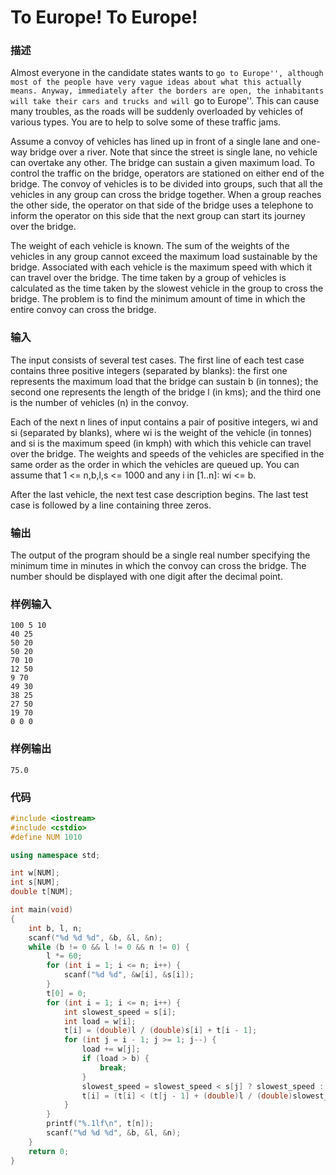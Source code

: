 # To Europe! To Europe!

### 描述
Almost everyone in the candidate states wants to `go to Europe'', although most of the people have very vague ideas about what this actually means. Anyway, immediately after the borders are open, the inhabitants will take their cars and trucks and will `go to Europe''. This can cause many troubles, as the roads will be suddenly overloaded by vehicles of various types. You are to help to solve some of these traffic jams. 

Assume a convoy of vehicles has lined up in front of a single lane and one-way bridge over a river. Note that since the street is single lane, no vehicle can overtake any other. The bridge can sustain a given maximum load. To control the traffic on the bridge, operators are stationed on either end of the bridge. The convoy of vehicles is to be divided into groups, such that all the vehicles in any group can cross the bridge together. When a group reaches the other side, the operator on that side of the bridge uses a telephone to inform the operator on this side that the next group can start its journey over the bridge. 

The weight of each vehicle is known. The sum of the weights of the vehicles in any group cannot exceed the maximum load sustainable by the bridge. Associated with each vehicle is the maximum speed with which it can travel over the bridge. The time taken by a group of vehicles is calculated as the time taken by the slowest vehicle in the group to cross the bridge. The problem is to find the minimum amount of time in which the entire convoy can cross the bridge. 

### 输入
The input consists of several test cases. The first line of each test case contains three positive integers (separated by blanks): the first one represents the maximum load that the bridge can sustain b (in tonnes); the second one represents the length of the bridge l (in kms); and the third one is the number of vehicles (n) in the convoy. 

Each of the next n lines of input contains a pair of positive integers, wi and si (separated by blanks), where wi is the weight of the vehicle (in tonnes) and si is the maximum speed (in kmph) with which this vehicle can travel over the bridge. The weights and speeds of the vehicles are specified in the same order as the order in which the vehicles are queued up. You can assume that 1 <= n,b,l,s <= 1000 and any i in [1..n]: wi <= b. 

After the last vehicle, the next test case description begins. The last test case is followed by a line containing three zeros.

### 输出
The output of the program should be a single real number specifying the minimum time in minutes in which the convoy can cross the bridge. The number should be displayed with one digit after the decimal point.

### 样例输入
```
100 5 10
40 25
50 20
50 20
70 10
12 50
9 70
49 30
38 25
27 50
19 70
0 0 0
```

### 样例输出
```
75.0
```

### 代码
```cpp
#include <iostream>
#include <cstdio>
#define NUM 1010

using namespace std;

int w[NUM];
int s[NUM];
double t[NUM];

int main(void)
{
    int b, l, n;
    scanf("%d %d %d", &b, &l, &n);
    while (b != 0 && l != 0 && n != 0) {
        l *= 60;
        for (int i = 1; i <= n; i++) {
            scanf("%d %d", &w[i], &s[i]);
        }
        t[0] = 0;
        for (int i = 1; i <= n; i++) {
            int slowest_speed = s[i];
            int load = w[i];
            t[i] = (double)l / (double)s[i] + t[i - 1];
            for (int j = i - 1; j >= 1; j--) {
                load += w[j];
                if (load > b) {
                    break;
                }
                slowest_speed = slowest_speed < s[j] ? slowest_speed : s[j];
                t[i] = (t[i] < (t[j - 1] + (double)l / (double)slowest_speed)) ? t[i]: (t[j - 1] + (double)l / (double)slowest_speed);
            }
        }
        printf("%.1lf\n", t[n]);
        scanf("%d %d %d", &b, &l, &n);
    }
    return 0;
}
```
